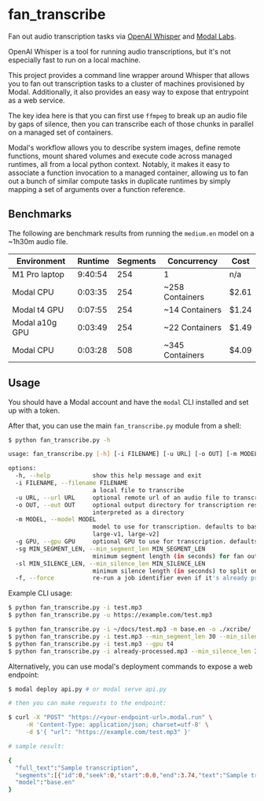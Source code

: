 # fan_transcribe
Fan out audio transcription tasks via [OpenAI Whisper](https://github.com/openai/whisper) and [Modal Labs](https://modal.com/docs/guide).

OpenAI Whisper is a tool for running audio transcriptions, but it's not especially fast to run on a local machine. 

This project provides a command line wrapper around Whisper that allows you to fan out transcription tasks to a cluster of machines provisioned by Modal. Additionally, it also provides an easy way to expose that entrypoint as a web service.

The key idea here is that you can first use `ffmpeg` to break up an audio file by gaps of silence, then you can transcribe each of those chunks in parallel on a managed set of containers. 

Modal's workflow allows you to describe system images, define remote functions, mount shared volumes and execute code across managed runtimes, all from a local python context. Notably, it makes it easy to associate a function invocation to a managed container, allowing us to fan out a bunch of similar compute tasks in duplicate runtimes by simply mapping a set of arguments over a function reference.

## Benchmarks

The following are benchmark results from running the `medium.en` model on a ~1h30m audio file. 

| Environment    | Runtime | Segments | Concurrency     | Cost  | 
|----------------|---------|----------|-----------------|-------|
| M1 Pro laptop  | 9:40:54 | 254      | 1               | n/a   |
| Modal CPU      | 0:03:35 | 254      | ~258 Containers | $2.61 |
| Modal t4 GPU   | 0:07:55 | 254      | ~14 Containers  | $1.24 |
| Modal a10g GPU | 0:03:49 | 254      | ~22 Containers  | $1.49 |
| Modal CPU      | 0:03:28 | 508      | ~345 Containers | $4.09 |

## Usage

You should have a Modal account and have the `modal` CLI installed and set up with a token.

After that, you can use the main `fan_transcribe.py` module from a shell:

```bash
$ python fan_transcribe.py -h                                                

usage: fan_transcribe.py [-h] [-i FILENAME] [-u URL] [-o OUT] [-m MODEL] [-g GPU] [-sg MIN_SEGMENT_LEN] [-sl MIN_SILENCE_LEN] [-f]

options:
  -h, --help            show this help message and exit
  -i FILENAME, --filename FILENAME
                        a local file to transcribe
  -u URL, --url URL     optional remote url of an audio file to transcribe
  -o OUT, --out OUT     optional output directory for transcription results. defaults to ./transcripts/ NB: unless you suffix this arg with .json, it will be
                        interpreted as a directory
  -m MODEL, --model MODEL
                        model to use for transcription. defaults to base.en. model options: [tiny.en, tiny, base.en, base, small.en, small, medium.en, medium, large,
                        large-v1, large-v2]
  -g GPU, --gpu GPU     optional GPU to use for transcription. defaults to None. GPU options: [t4, a100, a100-20g, a10g, any]
  -sg MIN_SEGMENT_LEN, --min_segment_len MIN_SEGMENT_LEN
                        minimum segment length (in seconds) for fan out. defaults to 5.0
  -sl MIN_SILENCE_LEN, --min_silence_len MIN_SILENCE_LEN
                        minimum silence length (in seconds) to split on for segment generation. defaults to 2.0
  -f, --force           re-run a job identifier even if it's already processed
```

Example CLI usage:

```bash
$ python fan_transcribe.py -i test.mp3
$ python fan_transcribe.py -u https://example.com/test.mp3

$ python fan_transcribe.py -i ~/docs/test.mp3 -m base.en -o ./xcribe/
$ python fan_transcribe.py -i test.mp3 --min_segment_len 30 --min_silence_len 2
$ python fan_transcribe.py -i test.mp3 --gpu t4
$ python fan_transcribe.py -i already-processed.mp3 --min_silence_len 3 -f
```

Alternatively, you can use modal's deployment commands to expose a web endpoint:

```bash
$ modal deploy api.py # or modal serve api.py

# then you can make requests to the endpoint:

$ curl -X "POST" "https://<your-endpoint-url>.modal.run" \
     -H 'Content-Type: application/json; charset=utf-8' \
     -d $'{ "url": "https://example.com/test.mp3" }'

# sample result:

{
  "full_text":"Sample transcription",
  "segments":[{"id":0,"seek":0,"start":0.0,"end":3.74,"text":"Sample transcription"}],
  "model":"base.en"
} 
```

